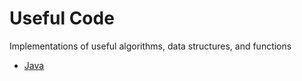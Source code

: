 # Useful Code

Implementations of useful algorithms, data structures, and functions

- [Java](java.md)
